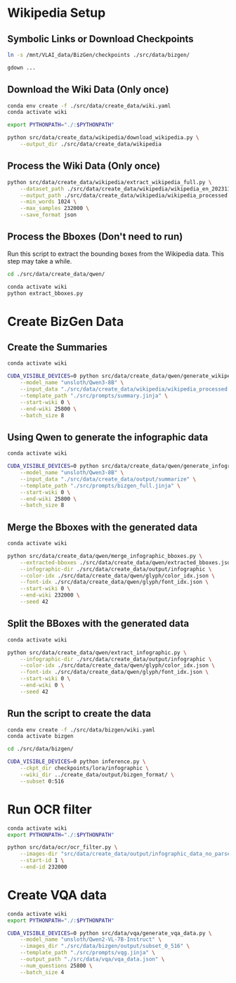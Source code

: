 # Wikipedia Setup

## Symbolic Links or Download Checkpoints

```bash
ln -s /mnt/VLAI_data/BizGen/checkpoints ./src/data/bizgen/
```

```bash
gdown ...
```

## Download the Wiki Data (Only once)

```bash
conda env create -f ./src/data/create_data/wiki.yaml
conda activate wiki

export PYTHONPATH="./:$PYTHONPATH"

python src/data/create_data/wikipedia/download_wikipedia.py \
    --output_dir ./src/data/create_data/wikipedia
```

## Process the Wiki Data (Only once)

```bash
python src/data/create_data/wikipedia/extract_wikipedia_full.py \
    --dataset_path ./src/data/create_data/wikipedia/wikipedia_en_20231101 \
    --output_path ./src/data/create_data/wikipedia/wikipedia_processed \
    --min_words 1024 \
    --max_samples 232000 \
    --save_format json
```

## Process the Bboxes (Don't need to run)

Run this script to extract the bounding boxes from the Wikipedia data. This step may take a while.

```bash
cd ./src/data/create_data/qwen/

conda activate wiki
python extract_bboxes.py
```

# Create BizGen Data

## Create the Summaries

```bash
conda activate wiki

CUDA_VISIBLE_DEVICES=0 python src/data/create_data/qwen/generate_wikipedia_summary.py \
    --model_name "unsloth/Qwen3-8B" \
    --input_data "./src/data/create_data/wikipedia/wikipedia_processed.json" \
    --template_path "./src/prompts/summary.jinja" \
    --start-wiki 0 \
    --end-wiki 25800 \
    --batch_size 8
```

## Using Qwen to generate the infographic data

```bash
conda activate wiki

CUDA_VISIBLE_DEVICES=0 python src/data/create_data/qwen/generate_infographic_data.py \
    --model_name "unsloth/Qwen3-8B" \
    --input_data "./src/data/create_data/output/summarize" \
    --template_path "./src/prompts/bizgen_full.jinja" \
    --start-wiki 0 \
    --end-wiki 25800 \
    --batch_size 8 
```

## Merge the Bboxes with the generated data

```bash
conda activate wiki

python src/data/create_data/qwen/merge_infographic_bboxes.py \
    --extracted-bboxes ./src/data/create_data/qwen/extracted_bboxes.json \
    --infographic-dir ./src/data/create_data/output/infographic \
    --color-idx ./src/data/create_data/qwen/glyph/color_idx.json \
    --font-idx ./src/data/create_data/qwen/glyph/font_idx.json \
    --start-wiki 0 \
    --end-wiki 232000 \
    --seed 42
```

## Split the BBoxes with the generated data

```bash
conda activate wiki

python src/data/create_data/qwen/extract_infographic.py \
    --infographic-dir ./src/data/create_data/output/infographic \
    --color-idx ./src/data/create_data/qwen/glyph/color_idx.json \
    --font-idx ./src/data/create_data/qwen/glyph/font_idx.json \
    --start-wiki 0 \
    --end-wiki 0 \
    --seed 42
```

## Run the script to create the data

```bash
conda env create -f ./src/data/bizgen/wiki.yaml
conda activate bizgen

cd ./src/data/bizgen/

CUDA_VISIBLE_DEVICES=0 python inference.py \
    --ckpt_dir checkpoints/lora/infographic \
    --wiki_dir ../create_data/output/bizgen_format/ \
    --subset 0:516
```

# Run OCR filter

```bash
conda activate wiki
export PYTHONPATH="./:$PYTHONPATH"

python src/data/ocr/ocr_filter.py \
    --images-dir "src/data/create_data/output/infographic_data_no_parse" \
    --start-id 1 \
    --end-id 232000
```

# Create VQA data

```bash
conda activate wiki
export PYTHONPATH="./:$PYTHONPATH"

CUDA_VISIBLE_DEVICES=0 python src/data/vqa/generate_vqa_data.py \
    --model_name "unsloth/Qwen2-VL-7B-Instruct" \
    --images_dir "./src/data/bizgen/output/subset_0_516" \
    --template_path "./src/prompts/vqg.jinja" \
    --output_path "./src/data/vqa/vqa_data.json" \
    --num_questions 25800 \
    --batch_size 4
```